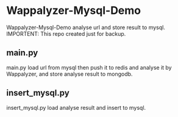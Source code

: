 # Wappalyzer-Mysql-Demo
Wappalyzer-Mysql-Demo analyse url and store result to mysql.
IMPORTENT: This repo created just for backup. 
## main.py
main.py load url from mysql then push it to redis and analyse it by Wappalyzer, and store analyse result to mongodb.
## insert_mysql.py
insert_mysql.py load analyse result and insert to mysql.

